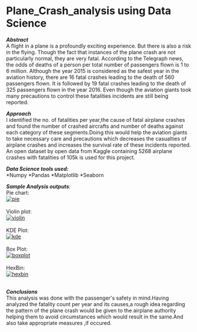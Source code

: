 # Plane_Crash_analysis using Data Science
*__Abstract__*<br/>
A flight in a plane is a profoundly exciting experience. But there is also a risk in the flying. Though the fact that instances of the plane crash
are not particularly normal, they are very fatal. According to the Telegraph news, the odds of deaths
of a person per total number of passengers flown is 1 to 6 million. Although the year 2015 is considered as the safest
year in the aviation history, there are 16 fatal crashes leading to the death of 560 passengers flown. It is followed by 19
fatal crashes leading to the death of 325 passengers flown in the year 2016. Even though the aviation giants took many
precautions to control these fatalities incidents are still being reported.


*__Approach__*<br/>
I  identified the no. of fatalities per year,the cause of fatal airplane crashes and found the number of crashed aircrafts and number of deaths against each
category of these segments.Doing this would help the aviation giants to take necessary care and precautions which decreases the casualties of airplane
crashes and increases the survival rate of these incidents reported. An open dataset by open data from Kaggle
containing 5268 airplane crashes with fatalities of 105k is used for this project.

*__Data Science tools used:__*<br/>
*Numpy
*Pandas
*Matplotlib
*Seaborn

*__Sample Analysis outputs__:*<br/>
Pie chart:<br/><a href="https://imgbb.com/"><img src="https://i.ibb.co/xDgLpBX/pie.png" alt="pie" border="0"></a><br/><br/>
Violin plot:<br/><a href="https://ibb.co/LpfZRkX"><img src="https://i.ibb.co/zfw4xnT/violin.png" alt="violin" border="0"></a><br/><br/>
KDE Plot:</br><a href="https://imgbb.com/"><img src="https://i.ibb.co/VCRJnWJ/kde.png" alt="kde" border="0"></a><br/><br/>
Box Plot:</br><a href="https://ibb.co/2tnpqXg"><img src="https://i.ibb.co/bBWG1pz/boxplot.png" alt="boxplot" border="0"></a><br/><br/>
HexBin:</br><a href="https://imgbb.com/"><img src="https://i.ibb.co/K51WqGm/hexbin.png" alt="hexbin" border="0"></a></br></br>

*__Conclusions__*</br>
This analysis was done with the passenger's safety in mind.Having analyzed the fatality count per year and its causes,a rough idea regarding the pattern of the plane crash would be given to the airplane authority helping them to avoid circumstances which would result in the same.And also take appropriate measures ,if occured.
